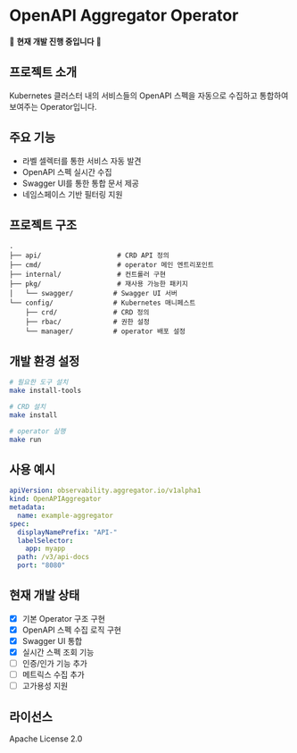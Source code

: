 # OpenAPI Aggregator Operator

🚧 **현재 개발 진행 중입니다** 🚧

## 프로젝트 소개
Kubernetes 클러스터 내의 서비스들의 OpenAPI 스펙을 자동으로 수집하고 통합하여 보여주는 Operator입니다.

## 주요 기능
- 라벨 셀렉터를 통한 서비스 자동 발견
- OpenAPI 스펙 실시간 수집
- Swagger UI를 통한 통합 문서 제공
- 네임스페이스 기반 필터링 지원

## 프로젝트 구조
```
.
├── api/                   # CRD API 정의
├── cmd/                   # operator 메인 엔트리포인트
├── internal/              # 컨트롤러 구현
├── pkg/                   # 재사용 가능한 패키지
│   └── swagger/          # Swagger UI 서버
└── config/               # Kubernetes 매니페스트
    ├── crd/              # CRD 정의
    ├── rbac/             # 권한 설정
    └── manager/          # operator 배포 설정
```

## 개발 환경 설정
```bash
# 필요한 도구 설치
make install-tools

# CRD 설치
make install

# operator 실행
make run
```

## 사용 예시
```yaml
apiVersion: observability.aggregator.io/v1alpha1
kind: OpenAPIAggregator
metadata:
  name: example-aggregator
spec:
  displayNamePrefix: "API-"
  labelSelector:
    app: myapp
  path: /v3/api-docs
  port: "8080"
```

## 현재 개발 상태
- [x] 기본 Operator 구조 구현
- [x] OpenAPI 스펙 수집 로직 구현
- [x] Swagger UI 통합
- [x] 실시간 스펙 조회 기능
- [ ] 인증/인가 기능 추가
- [ ] 메트릭스 수집 추가
- [ ] 고가용성 지원

## 라이선스
Apache License 2.0